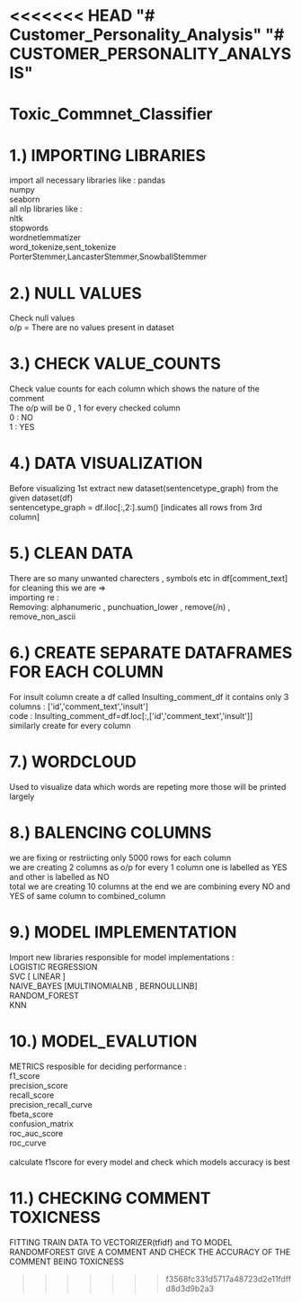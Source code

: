 <<<<<<< HEAD
"# Customer_Personality_Analysis" 
"# CUSTOMER_PERSONALITY_ANALYSIS" 
=======
# Toxic_Commnet_Classifier

# 1.) IMPORTING LIBRARIES
import all necessary libraries like :
pandas <br>
numpy <br>
seaborn <br>
all nlp libraries like : <br>
nltk <br> 
stopwords <br>
wordnetlemmatizer <br>
word_tokenize,sent_tokenize <br>
PorterStemmer,LancasterStemmer,SnowballStemmer 

# 2.) NULL VALUES
Check null values <br>
o/p = There are no values present in dataset

# 3.) CHECK VALUE_COUNTS 
Check value counts for each column which shows the nature of the comment <br>
The o/p will be 0 , 1 for every checked column <br>
0 : NO<br>
1 : YES<br>

# 4.) DATA VISUALIZATION
Before visualizing 1st extract new dataset(sentencetype_graph) from the given dataset(df) <br>
sentencetype_graph = df.iloc[:,2:].sum() [indicates all rows from 3rd column]

# 5.) CLEAN DATA
There are so many unwanted charecters , symbols etc in df[comment_text] for cleaning this we are => <br>
importing re : <br>
Removing: alphanumeric , punchuation_lower , remove(/n) , remove_non_ascii <br>

# 6.) CREATE SEPARATE DATAFRAMES FOR EACH COLUMN
For insult column create a df called Insulting_comment_df it contains only 3 columns : ['id','comment_text','insult'] <br>
code : Insulting_comment_df=df.loc[:,['id','comment_text','insult']] <br>
similarly create for every column

# 7.) WORDCLOUD
Used to visualize data which words are repeting more those will be printed largely

# 8.) BALENCING COLUMNS
we are fixing or restriicting only 5000 rows for each column <br>
we are creating 2 columns as o/p for every 1 column one is labelled as YES and other is labelled as NO <br>
total we are creating 10 columns at the end we are combining every NO and YES of same column to combined_column

# 9.) MODEL IMPLEMENTATION
Import new libraries responsible for model implementations : <br>
LOGISTIC REGRESSION <br>
SVC [ LINEAR ] <br>
NAIVE_BAYES [MULTINOMIALNB , BERNOULLINB] <br>
RANDOM_FOREST <br>
KNN<br>

# 10.) MODEL_EVALUTION
METRICS resposible for deciding performance : <br>
f1_score <br>
precision_score <br>
recall_score <br>
precision_recall_curve <br>
fbeta_score <br>
confusion_matrix <br>
roc_auc_score <br>
roc_curve <br>
 <br>
calculate f1score for every model and check which models accuracy is best

# 11.) CHECKING COMMENT TOXICNESS
FITTING TRAIN DATA TO VECTORIZER(tfidf) and  TO MODEL RANDOMFOREST
GIVE A COMMENT AND CHECK THE ACCURACY OF THE COMMENT BEING TOXICNESS
>>>>>>> f3568fc331d5717a48723d2e11fdffd8d3d9b2a3
